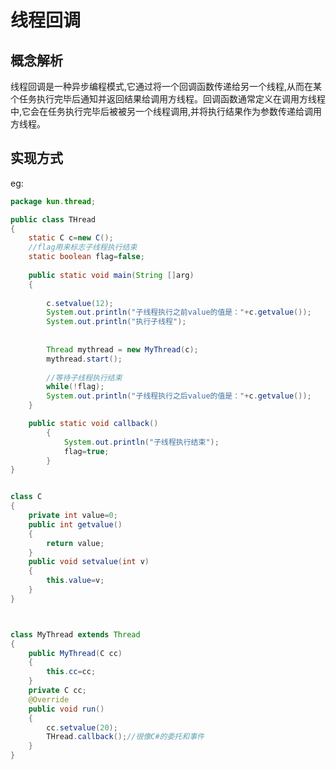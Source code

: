 # 线程回调
## 概念解析
线程回调是一种异步编程模式,它通过将一个回调函数传递给另一个线程,从而在某个任务执行完毕后通知并返回结果给调用方线程。回调函数通常定义在调用方线程中,它会在任务执行完毕后被被另一个线程调用,并将执行结果作为参数传递给调用方线程。
## 实现方式
eg:
```java
package kun.thread;

public class THread 
{
	static C c=new C();
	//flag用来标志子线程执行结束
	static boolean flag=false;
	
	public static void main(String []arg)
	{	
		
		c.setvalue(12);
		System.out.println("子线程执行之前value的值是："+c.getvalue());	
		System.out.println("执行子线程");	
		
		
		Thread mythread = new MyThread(c);
		mythread.start();
		
		//等待子线程执行结束
		while(!flag);
		System.out.println("子线程执行之后value的值是："+c.getvalue());	
	}	

	public static void callback()
		{
			System.out.println("子线程执行结束");	
			flag=true;
		}
}


class C
{
	private int value=0;
	public int getvalue()
	{
		return value;
	}
	public void setvalue(int v)
	{
		this.value=v;
	}
}



class MyThread extends Thread
{
	public MyThread(C cc)
	{
		this.cc=cc;
	}
	private C cc;
	@Override
	public void run() 
	{
		cc.setvalue(20);			
		THread.callback();//很像C#的委托和事件
	}
}
```
